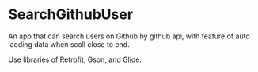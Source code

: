 # SearchGithubUser
An app that can search users on Github by github api, with feature of auto laoding data when scoll close to end.

Use libraries of Retrofit, Gson, and Glide.
